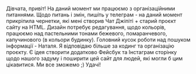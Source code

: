 Дівчата, привіт!
На даний момент ми працюємо з організаційними питаннями. Щодо питань і змін, пишіть у телеграм - на даний момент прикріпила чернетки, які мені створив Чат Джіпіті + старий проєкт сайту на HTML.
Дизайн потребує редагування, щодо кольорів, працюємо над пастельними тонами бежевого, помаранчевого, капучинового (в кольори будинку).
Головний кусок роботи над пошуком інформації - Наталя.
Я відповідаю більше за кодинг та організацію проєкту.
Є ідея створити додатково Фейсбук та Інстаграм сторінку щодо нашого задуму і поширити цей сайт для людей, які могли б цим цікавитися.
Ми все зможемо ;)
Удачі!
